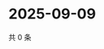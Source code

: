# 2025-09-09

共 0 条

<!-- BEGIN ZHIHUQUESTIONS -->
<!-- 最后更新时间 Tue Sep 09 2025 07:11:14 GMT+0800 (China Standard Time) -->

<!-- END ZHIHUQUESTIONS -->
